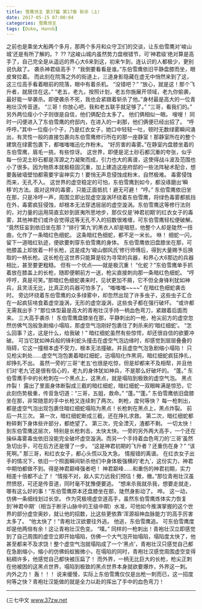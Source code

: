 ```yaml
---
title: 雪鹰领主 第37篇 第17章 斩杀（上）
date: 2017-05-15 07:00:04
categories: 雪鹰领主
tags: [Duke, Hannb]
---
```


之前也是乘坐大船两个多月，那两个多月和众守卫们的交谈，让东伯雪鹰对‘峻山城’还是有所了解的。?  ?? ?这峻山城内虽然势力盘根错节，可‘神君级’绝对算是高手了，自己完全是从遥远的界心大6来到这，初来乍到，连认识的人都极少，更别说仇敌了。
袭杀神君级高手？
“我倒要看看是谁。”东伯雪鹰依旧平静盘膝而坐，眼皮耷拉着。
而此刻在院落之外的街道上，三道身影隐藏在虚无中悄然来到了这，这三位高手看着眼前的院落，眼中有着杀机。
“没错吧？”
“放心，就是这！那个飞升者，就居住在这。”
“老五，老九，按照计划，老五你施展开领域，老九你偷袭，最好能一举袭杀。即便袭杀不死，我也会紧跟着斩杀了他。”身材最是高大的一位青袍壮汉传音道。
“三哥！你放心吧，我和老五联手就足够了。”
“三哥，看我们的。”
另外两位瘦小个子则很是自信，他们俩配合太多了。
他们俩相似一眼。
嗖嗖！
同时一闪便进入了东伯雪鹰的府邸内，在进入的一刹那，他们俩便已经出招了。
“呼呼呼。”其中一位瘦小个子，乃是红衣女子，她口中轻轻一吐，顿时无数绿雾瞬间涌出，有灵性一般的直接包裹向东伯雪鹰修行所在的那一座静室！那静室所在的整个建筑在绿雾包裹下，都嗤嗤嗤迅化作粉末。
“好厉害的毒雾。”在静室内盘膝坐着的东伯雪鹰，眉毛一挑，有些惊讶。
这世界，即便是泥土砂石都沉重的夸张，似乎每一份泥土砂石都是浑源之力凝聚而成，引力也大的离谱，这使得战斗波及范围也小了很多。因为物质本就极稳固沉重，加上建造这座府邸的一些法阵秘术配合，想要轰破墙壁怕都需要宇宙神实力！要悄无声息侵蚀成粉末，自然极难。
毒雾侵蚀而来，无孔不入。
这世界的虚空稳定的可怕，东伯雪鹰到如今，都没琢磨出‘瞬移’的方法。面对这样的毒雾，只能正面抵抗！避无可避！
“哼。”
东伯雪鹰依旧坐在那，只是冷哼一声，周围立即出现虚空漩涡环绕着东伯雪鹰，将绿色毒雾都抵挡在外，毒雾疯狂侵蚀，却根本无法穿透层层的虚空漩涡。东伯雪鹰这等修行法则的，对力量的运用简直玄妙到匪夷所思地步，那仅仅是‘神君初期’的红衣女子的毒雾，其他神君们或许会觉得这等无孔不入的招数很难缠，可东伯雪鹰轻松便破解。
“竟然狂妄到依旧坐在那？”排行‘第九’的黑衣人却是暗怒，他整个人却是陡然一扭曲，化作了一条暗红色细蛇。
这条暗红色细蛇，都不足一米长。
咻！
细蛇一闪，留下一道暗红轨迹，便欲要刺穿东伯雪鹰的身体。
东伯雪鹰依旧盘膝坐在那，可他膝盖上却放着一杆长枪，这是成为‘峻山御风氏’修行师傅后，得到大量赐予后换取的一柄长枪。这长枪在这世界只能算是较为寻常的兵器，和界心大6那边的兵器相比，甚至要更粗糙。
但有一个优点——就是极沉重！
“化蛇？”东伯雪鹰单手抓着放在膝盖上的长枪，随即便朝前方一送，枪尖直接刺向那一条暗红色细蛇。
“哼哼哼，真是可笑。”那暗红色细蛇袭来时，见状更加不屑，它不但全身锋利犹如神兵，且灵活无比，比真正的兵器可怕多了。
“嗤嗤嗤~~~~”
在暗红色细蛇袭击时。
旁边环绕着东伯雪鹰的众多绿雾中，却忽然出现了许多虫子，这些虫子汇合在一起疯狂啃食着虚空漩涡，无形的虚空漩涡，这些虫子都在强行破坏。
“或许都无需我出手？”那位体型最是高大的青袍壮汉手持一柄血色弯刀，紧跟着后面而来。
三大高手袭杀！
东伯雪鹰盘膝坐在那，平静刺出的一枪，枪尖前方的虚空忽然仿佛气泡般急剧缩小塌陷，那虚空气泡刚好包裹住了刺杀来的‘暗红细蛇’。
“怎么回事？这，这是什么，给我破！”
暗红细蛇虽然有些惊愕，却还很自信的欲要冲破。
可当它犹如神兵般的锋利蛇头撞击在虚空气泡边缘时，却感觉到层层叠叠的阻碍，它这一撞根本虚不受力，根本无法撞破。并且虚空气泡急剧缩小塌陷！
只见枪尖刺处……虚空气泡包裹着暗红细蛇，迅塌陷化作黑洞，暗红细蛇疯狂挣扎，却挣扎不出。
虽然一旁的‘三哥’‘老五’也很是吃惊，但是却都来不及相帮，并且他们对‘老九’还是很有信心的，老九的身体犹如神兵，不是那么好破坏的。
“蓬。”
东伯雪鹰手中的长枪刺在一个黑点上，这黑点，就是塌陷到极致的虚空气泡。
黑点炸裂！
露出了里面身体断裂成三截的暗红细蛇，暗红细蛇一双眼眸满是惊恐，它此刻伤势极重，传音急切道：“三哥，五姐，救命。”
“蓬。”“蓬。”
东伯雪鹰依旧盘膝坐在那，非常随意的手中长枪又连续刺了两次。
刺枪，度何等快？
每一枪刺出，都是虚空气泡出现包裹住暗红细蛇塌陷为黑点！长枪刺在黑点上，黑点炸裂。
前后一共三次。
第一次，暗红细蛇断成三截，还在挣扎求救。
第二次，暗红细蛇都粉碎剩下身体些许部分，都绝望了。
第三次，完全湮灭，渣都不剩。
一切太快！
到东伯雪鹰这层次，特别是长枪刺击，太快太快。一旁的另外两大高手，一个还在操纵毒雾毒虫依旧没能完全破坏虚空漩涡。而另一个手持着血色弯刀的‘三哥’虽然急切出手，可在后方还是慢了一步。
“这是神君初期的飞升者？还重伤在身？”
“该死啊。”
那三哥，和红衣女子，都心头慌以及大急。
情报错的离谱。
在红衣女子出手的情况下，依旧一个照面瞬间斩杀他们中身体极强横的‘老九’，这份实力，神君中期怕都做不到。得是神君巅峰强者吧！
神君巅峰……和重伤的神君初期，实力相差十倍都不止了！
“情报不对，敌人实力远我们预估！撤，撤。”那位青袍壮汉虽然愤怒，可还是传音道，同时毫不犹豫便要逃。
“想来杀我就杀我，想要走就走，哪有这么好的事！”东伯雪鹰原本还盘膝坐在那，陡然身影动了。
哗。
这一动，仿佛一条细线划过长空。
作为究极境虚空道高手，虽然东伯雪鹰炼体实力恢复到‘神君中期’（相当于断牙山脉中的王级中期）水准，可他如今推演掌握的这个世界的部分虚空奥妙，就让他的招数，比这些更依靠‘浑源祖神血脉能力’的高手厉害太多了。
“他太快了！”青袍壮汉欲要往外逃。
他逃，东伯雪鹰追。
可东伯雪鹰度却是他两倍有余！这让青袍壮汉色变。
“噗。”
同样的一枪刺出！青袍壮汉立即感觉到了自己周围的虚空立即开始塌陷，仿佛一个大气泡开始塌陷，塌陷度太快了，他甚至都来不及求饶！整个虚空气泡就塌陷成了一个‘黑点’，青袍壮汉只感觉自己都在急剧缩小，缩小的仿佛蚂蚁搬微小，在塌陷的同时，青袍壮汉感觉周围虚空变得粘稠许多，他感觉自己都快被压扁了！
而外界，一柄无比巨大的长枪，枪尖正刺在他被困的这黑点世界，塌陷到极致的黑点世界本身就欲要爆炸，外界这一刺。
内外之力！
轰！！！
说来缓慢，实际上东伯雪鹰仅仅是出枪一刺而已，这一招度何等之快？青袍壮汉能做的就是全力以赴的挥出了手中的血色弯刀！
*******
(三七中文 www.37zw.net